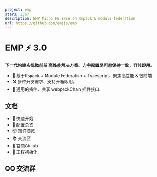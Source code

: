 ```yaml
---
project: emp
stars: 2367
description: EMP Micro FE Base on Rspack & module federation
url: https://github.com/empjs/emp
---
```


EMP ⚡ 3.0
=========

**下一代构建实现微前端 高性能解决方案、力争配置尽可能保持一致，开箱即用。**

-   🔑 基于Rspack + Module Federation + Typescript、聚焦高性能 & 微前端
-   🛠️ 多种开发需求、支持开箱即用。
-   🔩 通用的插件、共享 webpackChain 插件接口.

文档
--

-   🚀 快速开始
-   🍭 配置总览
-   📦 插件总览
-   📚 交流区
-   🎨 官网Github
-   🎯 工程初始化

QQ 交流群
------
